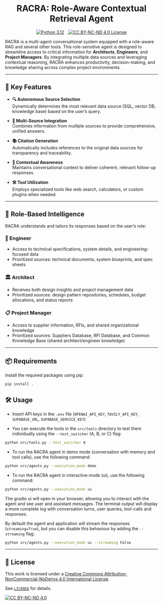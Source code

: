 <h1 align="center">RACRA: Role-Aware Contextual Retrieval Agent</h1>

<p align="center">
  <a href="https://www.python.org/downloads/release/python-3120/" target="_blank" rel="noopener noreferrer">
    <img src="https://img.shields.io/badge/python-3.12-blue?logo=python&logoColor=white" alt="Python 3.12" style="margin-right:10px;" />
  </a>
  <a href="https://creativecommons.org/licenses/by-nc-nd/4.0/" target="_blank" rel="noopener noreferrer">
    <img src="https://img.shields.io/badge/License-CC%20BY--NC--ND%204.0-lightgrey.svg" alt="CC BY-NC-ND 4.0 License" />
  </a>
</p>

RACRA is a multi-agent conversational system equipped with a role-aware RAG and several other tools. This role-sensitive agent is designed to streamline access to critical information for **Architects**, **Engineers**, and **Project Managers**. By integrating multiple data sources and leveraging contextual reasoning, RACRA enhances productivity, decision-making, and knowledge sharing across complex project environments.

---

## 🚀 Key Features

- **🔍 Autonomous Source Selection**  
  Dynamically determines the most relevant data source (SQL, vector DB, knowledge base) based on the user’s query.


- **🔗 Multi-Source Integration**  
  Combines information from multiple sources to provide comprehensive, unified answers.


- **📚 Citation Generation**  
  Automatically includes references to the original data sources for transparency and traceability.


- **🧠 Contextual Awareness**  
  Maintains conversational context to deliver coherent, relevant follow-up responses.


- **🛠️ Tool Utilization**  
  Employs specialized tools like web search, calculators, or custom plugins when needed.

---

## 👥 Role-Based Intelligence

RACRA understands and tailors its responses based on the user’s role:

### 👷 Engineer
- Access to technical specifications, system details, and engineering-focused data  
- Prioritized sources: technical documents, system blueprints, and spec sheets

### 🏛️ Architect
- Receives both design insights and project management data  
- Prioritized sources: design pattern repositories, schedules, budget allocations, and status reports

### 📋 Project Manager
- Access to supplier information, RFIs, and shared organizational knowledge  
- Prioritized sources: Suppliers Database, RFI Database, and Common Knowledge Base (shared architect/engineer knowledge)

---

## 📦 Requirements

Install the required packages using pip:

```bash
pip install .
```

## 🛠️ Usage

- Insert API keys in the `.env` file (`OPENAI_API_KEY`, `TAVILY_API_KEY`, `SUPABASE_URL`, `SUPABASE_SERVICE_KEY`)

- You can execute the tools in the `src/tools` directory to test them individually using the `--test_switcher` (A, B, or C) flag:

```bash
python src/tools.py --test_switcher A 
```

- To run the RACRA agent in demo mode (conversation with memory and tool calls), use the following command:

```bash
python src/agents.py --execution_mode demo 
```

- To run the RACRA agent in interactive mode (ui), use the following command:

```bash
python src/agents.py --execution_mode ui 
```

The gradio ui will open in your browser, allowing you to interact with the agent and see user and assistant messages.
The terminal output will display a more complete log with conversation turns, user queries, tool-calls and responses.


By default the agent and application will stream the responses (`streaming=True`), but you can disable this behaviour by adding the `--streaming` flag:

```bash
python src/agents.py --execution_mode ui --streaming False
```

---

## 📎 License

This work is licensed under a
[Creative Commons Attribution-NonCommercial-NoDerivs 4.0 International License][cc-by-nc-nd].

See [`LICENSE`](./LICENSE) for details.

[![CC BY-NC-ND 4.0][cc-by-nc-nd-image]][cc-by-nc-nd]

[cc-by-nc-nd]: http://creativecommons.org/licenses/by-nc-nd/4.0/
[cc-by-nc-nd-image]: https://licensebuttons.net/l/by-nc-nd/4.0/88x31.png
